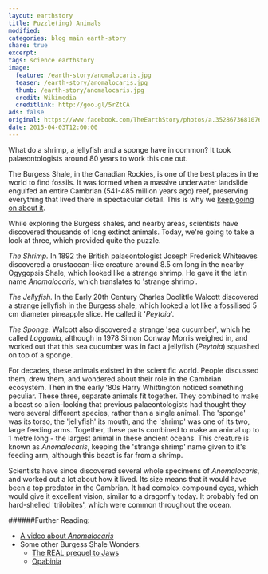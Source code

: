 ```yaml
---
layout: earthstory
title: Puzzle(ing) Animals
modified:
categories: blog main earth-story
share: true
excerpt:
tags: science earthstory
image:
  feature: /earth-story/anomalocaris.jpg
  teaser: /earth-story/anomalocaris.jpg
  thumb: /earth-story/anomalocaris.jpg
  credit: Wikimedia
  creditlink: http://goo.gl/5rZtCA
ads: false
original: https://www.facebook.com/TheEarthStory/photos/a.352867368107647.80532.352857924775258/856256574435388/?type=1
date: 2015-04-03T12:00:00
---
```


What do a shrimp, a jellyfish and a sponge have in common? It took palaeontologists around 80 years to work this one out.

The Burgess Shale, in the Canadian Rockies, is one of the best places in the world to find fossils. It was formed when a massive underwater landslide engulfed an entire Cambrian (541-485 million years ago) reef, preserving everything that lived there in spectacular detail. This is why we [keep going on about it](http://on.fb.me/Riw7KU
).

While exploring the Burgess shales, and nearby areas, scientists have discovered thousands of long extinct animals. Today, we're going to take a look at three, which provided quite the puzzle.

*The Shrimp.*
In 1892 the British palaeontologist Joseph Frederick Whiteaves discovered a crustacean-like creature around 8.5 cm long in the nearby Ogygopsis Shale, which looked like a strange shrimp. He gave it the latin name *Anomalocaris*, which translates to 'strange shrimp'.

*The Jellyfish.*
In the Early 20th Century Charles Doolittle Walcott discovered a strange jellyfish in the Burgess shale, which looked a lot like a fossilised 5 cm diameter pineapple slice. He called it '*Peytoia*'.

*The Sponge.*
Walcott also discovered a strange 'sea cucumber', which he called *Laggania*, although in 1978 Simon Conway Morris weighed in, and worked out that this sea cucumber was in fact a jellyfish (*Peytoia*) squashed on top of a sponge.

For decades, these animals existed in the scientific world. People discussed them, drew them, and wondered about their role in the Cambrian ecosystem. Then in the early '80s Harry Whittington noticed something peculiar. These three, separate animals fit together. They combined to make a beast so alien-looking that previous palaeontologists had thought they were several different species, rather than a single animal. The 'sponge' was its torso, the 'jellyfish' its mouth, and the 'shrimp' was one of its two, large feeding arms. Together, these parts combined to make an animal up to 1 metre long - the largest animal in these ancient oceans. This creature is known as *Anomalocaris*, keeping the 'strange shrimp' name given to it's feeding arm, although this beast is far from a shrimp.

Scientists have since discovered several whole specimens of *Anomalocaris*, and worked out a lot about how it lived. Its size means that it would have been a top predator in the Cambrian. It had complex compound eyes, which would give it excellent vision, similar to a dragonfly today. It probably fed on hard-shelled 'trilobites', which were common throughout the ocean.

######Further Reading:
* [A video about *Anomalocaris*](http://goo.gl/F7kMO1)
* Some other Burgess Shale Wonders:
  * [The REAL prequel to Jaws](http://goo.gl/gVGUbT)
  * [Opabinia](http://goo.gl/W7rhNL)
